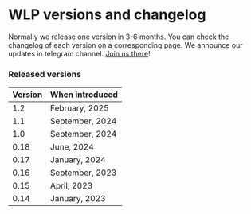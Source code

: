 # WLP versions and changelog

Normally we release one version in 3-6 months. You can check the changelog of each version on a corresponding page. We announce our updates in telegram channel. [Join us there](https://t.me/notifyteos)!

### Released versions <a href="#available-graph-api-versions" id="available-graph-api-versions"></a>

| Version | When introduced |
| ------- | --------------- |
| 1.2     | February, 2025  |
| 1.1     | September, 2024 |
| 1.0     | September, 2024 |
| 0.18    | June, 2024      |
| 0.17    | January, 2024   |
| 0.16    | September, 2023 |
| 0.15    | April, 2023     |
| 0.14    | January, 2023   |

